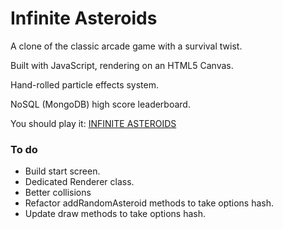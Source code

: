 # Infinite Asteroids

A clone of the classic arcade game with a survival twist.

Built with JavaScript, rendering on an HTML5 Canvas. 

Hand-rolled particle effects system.

NoSQL (MongoDB) high score leaderboard.

You should play it: [INFINITE ASTEROIDS](http://gotno.github.io/asteroids/) 

### To do
  + Build start screen.
  + Dedicated Renderer class.
  + Better collisions
  + Refactor addRandomAsteroid methods to take options hash.
  + Update draw methods to take options hash.
